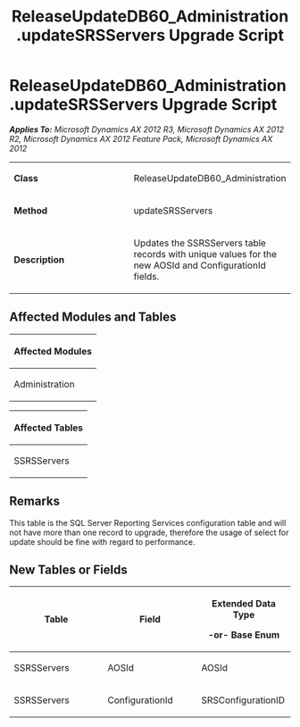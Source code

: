 ﻿---
title: ReleaseUpdateDB60_Administration.updateSRSServers Upgrade Script
TOCTitle: ReleaseUpdateDB60_Administration.updateSRSServers Upgrade Script
ms:assetid: 2fea8105-3438-e54f-6736-128960e4ca83
ms:mtpsurl: https://msdn.microsoft.com/en-us/library/JJ736051(v=AX.60)
ms:contentKeyID: 49707466
ms.date: 05/18/2015
mtps_version: v=AX.60
---

# ReleaseUpdateDB60\_Administration.updateSRSServers Upgrade Script 


_**Applies To:** Microsoft Dynamics AX 2012 R3, Microsoft Dynamics AX 2012 R2, Microsoft Dynamics AX 2012 Feature Pack, Microsoft Dynamics AX 2012_

<table>
<colgroup>
<col style="width: 50%" />
<col style="width: 50%" />
</colgroup>
<tbody>
<tr class="odd">
<td><p><strong>Class</strong></p></td>
<td><p>ReleaseUpdateDB60_Administration</p></td>
</tr>
<tr class="even">
<td><p><strong>Method</strong></p></td>
<td><p>updateSRSServers</p></td>
</tr>
<tr class="odd">
<td><p><strong>Description</strong></p></td>
<td><p>Updates the SSRSServers table records with unique values for the new AOSId and ConfigurationId fields.</p></td>
</tr>
</tbody>
</table>


## Affected Modules and Tables

<table>
<colgroup>
<col style="width: 100%" />
</colgroup>
<thead>
<tr class="header">
<th><p>Affected Modules</p></th>
</tr>
</thead>
<tbody>
<tr class="odd">
<td><p>Administration</p></td>
</tr>
</tbody>
</table>


<table>
<colgroup>
<col style="width: 100%" />
</colgroup>
<thead>
<tr class="header">
<th><p>Affected Tables</p></th>
</tr>
</thead>
<tbody>
<tr class="odd">
<td><p>SSRSServers</p></td>
</tr>
</tbody>
</table>


## Remarks

This table is the SQL Server Reporting Services configuration table and will not have more than one record to upgrade, therefore the usage of select for update should be fine with regard to performance.

## New Tables or Fields

<table>
<colgroup>
<col style="width: 33%" />
<col style="width: 33%" />
<col style="width: 33%" />
</colgroup>
<thead>
<tr class="header">
<th><p>Table</p></th>
<th><p>Field</p></th>
<th><p>Extended Data Type</p>
<p>-or- Base Enum</p></th>
</tr>
</thead>
<tbody>
<tr class="odd">
<td><p>SSRSServers</p></td>
<td><p>AOSId</p></td>
<td><p>AOSId</p></td>
</tr>
<tr class="even">
<td><p>SSRSServers</p></td>
<td><p>ConfigurationId</p></td>
<td><p>SRSConfigurationID</p></td>
</tr>
</tbody>
</table>

  


